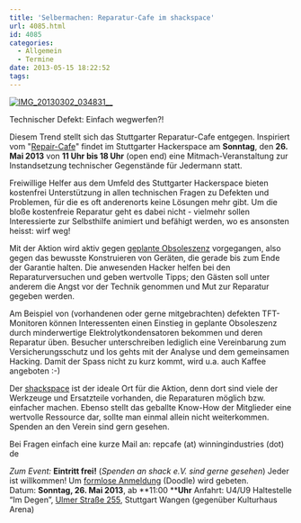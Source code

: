 ```yaml
---
title: 'Selbermachen: Reparatur-Cafe im shackspace'
url: 4085.html
id: 4085
categories:
  - Allgemein
  - Termine
date: 2013-05-15 18:22:52
tags:
---
```


[![IMG_20130302_034831__](https://blog.shackspace.de/wp-content/uploads/2013/05/IMG_20130302_034831__-300x159.jpg)](https://blog.shackspace.de/wp-content/uploads/2013/05/IMG_20130302_034831__.jpg)

Technischer Defekt: Einfach wegwerfen?!

Diesem Trend stellt sich das Stuttgarter Reparatur-Cafe entgegen.
Inspiriert vom "[Repair-Cafe](http://repaircafe.de/)" findet im Stuttgarter Hackerspace am **Sonntag**, den **26\. Mai 2013** von **11 Uhr bis 18 Uhr** (open end) eine Mitmach-Veranstaltung zur Instandsetzung technischer Gegenstände für Jedermann statt.

Freiwillige Helfer aus dem Umfeld des Stuttgarter Hackerspace bieten kostenfrei Unterstützung in allen technischen Fragen zu Defekten und Problemen, für die es oft anderenorts keine Lösungen mehr gibt. Um die bloße kostenfreie Reparatur geht es dabei nicht - vielmehr sollen Interessierte zur Selbsthilfe animiert und befähigt werden, wo es ansonsten heisst: wirf weg!

Mit der Aktion wird aktiv gegen [geplante Obsoleszenz](http://de.wikipedia.org/wiki/Geplante_Obsoleszenz) vorgegangen, also gegen das bewusste Konstruieren von Geräten, die gerade bis zum Ende der Garantie halten. Die anwesenden Hacker helfen bei den Reparaturversuchen und geben wertvolle Tipps; den Gästen soll unter anderem die Angst vor der Technik genommen und Mut zur Reparatur gegeben werden.

Am Beispiel von (vorhandenen oder gerne mitgebrachten) defekten TFT-Monitoren können Interessenten einen Einstieg in geplante Obsoleszenz durch minderwertige Elektrolytkondensatoren bekommen und deren Reparatur üben. Besucher unterschreiben lediglich eine Vereinbarung zum Versicherungsschutz und los gehts mit der Analyse und dem gemeinsamen Hacking. Damit der Spass nicht zu kurz kommt, wird u.a. auch Kaffee angeboten :-)

Der [shackspace](https://blog.shackspace.de) ist der ideale Ort für die Aktion, denn dort sind viele der Werkzeuge und Ersatzteile vorhanden, die Reparaturen möglich bzw. einfacher machen. Ebenso stellt das geballte Know-How der Mitglieder eine wertvolle Ressource dar, sollte man einmal allein nicht weiterkommen. Spenden an den Verein sind gern gesehen.

Bei Fragen einfach eine kurze Mail an: repcafe (at) winningindustries (dot) de

_Zum Event:_
**Eintritt frei!** (_Spenden an shack e.V. sind gerne gesehen_) Jeder ist willkommen! Um [formlose Anmeldung](http://doodle.com/4n6pyx4q3dksg9be) (Doodle) wird gebeten.
Datum: **Sonntag, 26\. Mai 2013**, ab **11:00 ****Uhr**
Anfahrt: U4/U9 Haltestelle “Im Degen”, [Ulmer Straße 255](https://blog.shackspace.de/?page_id=713), Stuttgart Wangen (gegenüber Kulturhaus Arena)